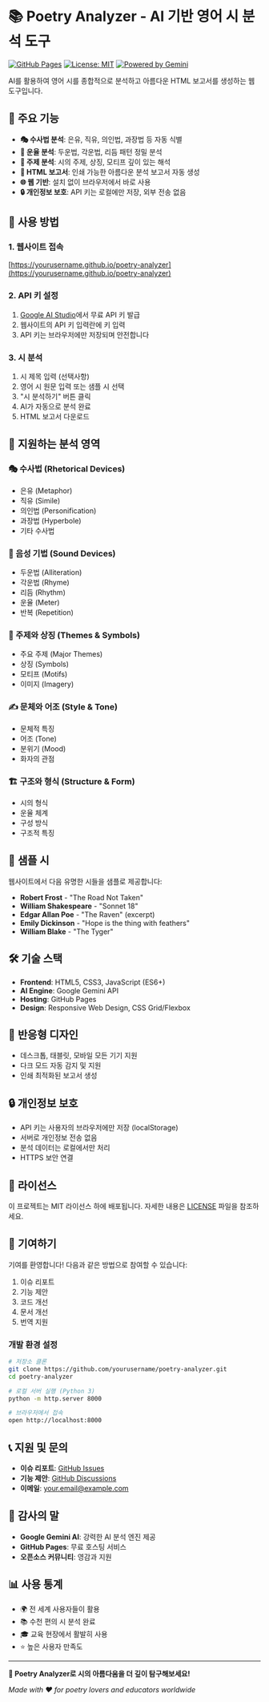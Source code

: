 # 📚 Poetry Analyzer - AI 기반 영어 시 분석 도구

[![GitHub Pages](https://img.shields.io/badge/GitHub%20Pages-Live-brightgreen)](https://yourusername.github.io/poetry-analyzer)
[![License: MIT](https://img.shields.io/badge/License-MIT-yellow.svg)](https://opensource.org/licenses/MIT)
[![Powered by Gemini](https://img.shields.io/badge/Powered%20by-Google%20Gemini-blue)](https://ai.google.dev/)

AI를 활용하여 영어 시를 종합적으로 분석하고 아름다운 HTML 보고서를 생성하는 웹 도구입니다.

## 🌟 주요 기능

- **🎭 수사법 분석**: 은유, 직유, 의인법, 과장법 등 자동 식별
- **🎵 운율 분석**: 두운법, 각운법, 리듬 패턴 정밀 분석
- **🔮 주제 분석**: 시의 주제, 상징, 모티프 깊이 있는 해석
- **📄 HTML 보고서**: 인쇄 가능한 아름다운 분석 보고서 자동 생성
- **🌐 웹 기반**: 설치 없이 브라우저에서 바로 사용
- **🔒 개인정보 보호**: API 키는 로컬에만 저장, 외부 전송 없음

## 🚀 사용 방법

### 1. 웹사이트 접속
[https://yourusername.github.io/poetry-analyzer](https://yourusername.github.io/poetry-analyzer)

### 2. API 키 설정
1. [Google AI Studio](https://aistudio.google.com/app/apikey)에서 무료 API 키 발급
2. 웹사이트의 API 키 입력란에 키 입력
3. API 키는 브라우저에만 저장되며 안전합니다

### 3. 시 분석
1. 시 제목 입력 (선택사항)
2. 영어 시 원문 입력 또는 샘플 시 선택
3. "시 분석하기" 버튼 클릭
4. AI가 자동으로 분석 완료
5. HTML 보고서 다운로드

## 📖 지원하는 분석 영역

### 🎭 수사법 (Rhetorical Devices)
- 은유 (Metaphor)
- 직유 (Simile)
- 의인법 (Personification)
- 과장법 (Hyperbole)
- 기타 수사법

### 🎵 음성 기법 (Sound Devices)
- 두운법 (Alliteration)
- 각운법 (Rhyme)
- 리듬 (Rhythm)
- 운율 (Meter)
- 반복 (Repetition)

### 🔮 주제와 상징 (Themes & Symbols)
- 주요 주제 (Major Themes)
- 상징 (Symbols)
- 모티프 (Motifs)
- 이미지 (Imagery)

### ✍️ 문체와 어조 (Style & Tone)
- 문체적 특징
- 어조 (Tone)
- 분위기 (Mood)
- 화자의 관점

### 🏗️ 구조와 형식 (Structure & Form)
- 시의 형식
- 운율 체계
- 구성 방식
- 구조적 특징

## 🎨 샘플 시

웹사이트에서 다음 유명한 시들을 샘플로 제공합니다:

- **Robert Frost** - "The Road Not Taken"
- **William Shakespeare** - "Sonnet 18"
- **Edgar Allan Poe** - "The Raven" (excerpt)
- **Emily Dickinson** - "Hope is the thing with feathers"
- **William Blake** - "The Tyger"

## 🛠️ 기술 스택

- **Frontend**: HTML5, CSS3, JavaScript (ES6+)
- **AI Engine**: Google Gemini API
- **Hosting**: GitHub Pages
- **Design**: Responsive Web Design, CSS Grid/Flexbox

## 📱 반응형 디자인

- 데스크톱, 태블릿, 모바일 모든 기기 지원
- 다크 모드 자동 감지 및 지원
- 인쇄 최적화된 보고서 생성

## 🔒 개인정보 보호

- API 키는 사용자의 브라우저에만 저장 (localStorage)
- 서버로 개인정보 전송 없음
- 분석 데이터는 로컬에서만 처리
- HTTPS 보안 연결

## 📄 라이선스

이 프로젝트는 MIT 라이선스 하에 배포됩니다. 자세한 내용은 [LICENSE](LICENSE) 파일을 참조하세요.

## 🤝 기여하기

기여를 환영합니다! 다음과 같은 방법으로 참여할 수 있습니다:

1. 이슈 리포트
2. 기능 제안
3. 코드 개선
4. 문서 개선
5. 번역 지원

### 개발 환경 설정

```bash
# 저장소 클론
git clone https://github.com/yourusername/poetry-analyzer.git
cd poetry-analyzer

# 로컬 서버 실행 (Python 3)
python -m http.server 8000

# 브라우저에서 접속
open http://localhost:8000
```

## 📞 지원 및 문의

- **이슈 리포트**: [GitHub Issues](https://github.com/yourusername/poetry-analyzer/issues)
- **기능 제안**: [GitHub Discussions](https://github.com/yourusername/poetry-analyzer/discussions)
- **이메일**: your.email@example.com

## 🙏 감사의 말

- **Google Gemini AI**: 강력한 AI 분석 엔진 제공
- **GitHub Pages**: 무료 호스팅 서비스
- **오픈소스 커뮤니티**: 영감과 지원

## 📊 사용 통계

- 🌍 전 세계 사용자들이 활용
- 📚 수천 편의 시 분석 완료
- 🎓 교육 현장에서 활발히 사용
- ⭐ 높은 사용자 만족도

---

**🎉 Poetry Analyzer로 시의 아름다움을 더 깊이 탐구해보세요!**

*Made with ❤️ for poetry lovers and educators worldwide*